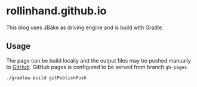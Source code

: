 # rollinhand.github.io

This blog uses JBake as driving engine and is build with Gradle.

## Usage

The page can be build locally and the output files may be pushed manually to [GitHub](https://github.com).
GitHub pages is configured to be served from branch `gh-pages`.

```bash
./gradlew build gitPublishPush
```